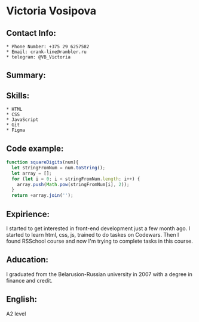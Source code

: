  # Victoria Vosipova
 ## Contact Info:
    * Phone Number: +375 29 6257582
    * Email: crank-line@rambler.ru
    * telegram: @VB_Victoria
## Summary:
## Skills:
    * HTML
    * CSS
    * JavaScript
    * Git
    * Figma 
## Code example:
```javascript
function squareDigits(num){
  let stringFromNum = num.toString();
  let array = [];
  for (let i = 0; i < stringFromNum.length; i++) {
    array.push(Math.pow(stringFromNum[i], 2));
  }
  return +array.join('');
```   
## Expirience:
I started to get interested in front-end development just a few month ago. I started to learn 
html, css, js, trained to do taskes on Codewars. Then I found RSSchool course and now I'm trying 
to complete tasks in this course.
## Aducation:
I graduated from the Belarusion-Russian university in 2007 with a degree in finance and credit.
## English:
A2 level
